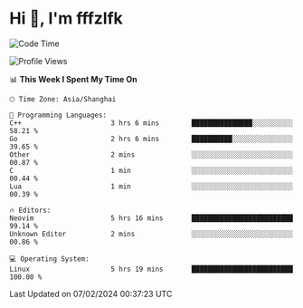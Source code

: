 # Hi 👋, I'm fffzlfk

<!--START_SECTION:waka-->
![Code Time](http://img.shields.io/badge/Code%20Time-651%20hrs%2037%20mins-blue)

![Profile Views](http://img.shields.io/badge/Profile%20Views-0-blue)

📊 **This Week I Spent My Time On** 

```text
🕑︎ Time Zone: Asia/Shanghai

💬 Programming Languages: 
C++                      3 hrs 6 mins        ███████████████░░░░░░░░░░   58.21 % 
Go                       2 hrs 6 mins        ██████████░░░░░░░░░░░░░░░   39.65 % 
Other                    2 mins              ░░░░░░░░░░░░░░░░░░░░░░░░░   00.87 % 
C                        1 min               ░░░░░░░░░░░░░░░░░░░░░░░░░   00.44 % 
Lua                      1 min               ░░░░░░░░░░░░░░░░░░░░░░░░░   00.39 % 

🔥 Editors: 
Neovim                   5 hrs 16 mins       █████████████████████████   99.14 % 
Unknown Editor           2 mins              ░░░░░░░░░░░░░░░░░░░░░░░░░   00.86 % 

💻 Operating System: 
Linux                    5 hrs 19 mins       █████████████████████████   100.00 % 
```


 Last Updated on 07/02/2024 00:37:23 UTC
<!--END_SECTION:waka-->
